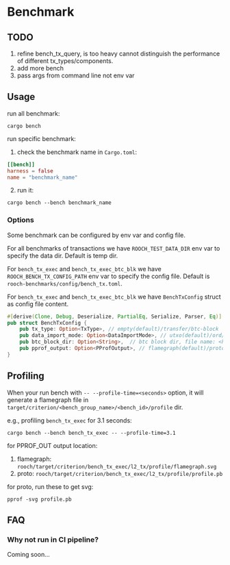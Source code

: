 # Benchmark

## TODO

1. refine bench_tx_query, is too heavy cannot distinguish the performance of different tx_types/components.
2. add more bench
3. pass args from command line not env var

## Usage

run all benchmark:

```shell
cargo bench
```

run specific benchmark:

1. check the benchmark name in `Cargo.toml`:

```toml
[[bench]]
harness = false
name = "benchmark_name"
```

2. run it:

```shell
cargo bench --bench benchmark_name
```

### Options

Some benchmark can be configured by env var and config file.

For all benchmarks of transactions we have `ROOCH_TEST_DATA_DIR` env var to specify the data dir. Default is temp dir.

For `bench_tx_exec` and `bench_tx_exec_btc_blk` we have `ROOCH_BENCH_TX_CONFIG_PATH` env var to specify the config file. Default is `rooch-benchmarks/config/bench_tx.toml`.

For `bench_tx_exec` and `bench_tx_exec_btc_blk` we have `BenchTxConfig` struct as config file content. 

```rust
#[derive(Clone, Debug, Deserialize, PartialEq, Serialize, Parser, Eq)]
pub struct BenchTxConfig {
    pub tx_type: Option<TxType>, // empty(default)/transfer/btc-block
    pub data_import_mode: Option<DataImportMode>, // utxo(default)/ord/none/full
    pub btc_block_dir: Option<String>,  // btc block dir, file name: <height>.hex
    pub pprof_output: Option<PProfOutput>, // flamegraph(default)/proto
}
```

## Profiling

When your run bench with `-- --profile-time=<seconds>` option, it will generate a flamegraph file in `target/criterion/<bench_group_name>/<bench_id>/profile` dir.

e.g., profiling `bench_tx_exec` for 3.1 seconds:

```shell
cargo bench --bench bench_tx_exec -- --profile-time=3.1
```

for PPROF_OUT output location:

1. flamegraph: `rooch/target/criterion/bench_tx_exec/l2_tx/profile/flamegraph.svg`
2. proto: `rooch/target/criterion/bench_tx_exec/l2_tx/profile/profile.pb`

for proto, run these to get svg:

```shell
pprof -svg profile.pb
```

## FAQ

### Why not run in CI pipeline?

Coming soon...
